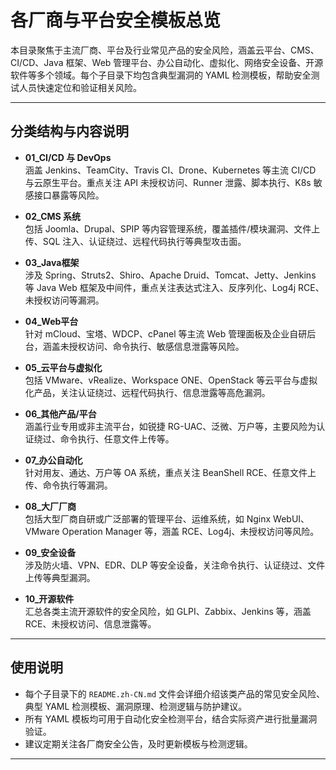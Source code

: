 # 各厂商与平台安全模板总览

本目录聚焦于主流厂商、平台及行业常见产品的安全风险，涵盖云平台、CMS、CI/CD、Java 框架、Web 管理平台、办公自动化、虚拟化、网络安全设备、开源软件等多个领域。每个子目录下均包含典型漏洞的 YAML 检测模板，帮助安全测试人员快速定位和验证相关风险。

---

## 分类结构与内容说明

- **01_CI/CD 与 DevOps**  
  涵盖 Jenkins、TeamCity、Travis CI、Drone、Kubernetes 等主流 CI/CD 与云原生平台。重点关注 API 未授权访问、Runner 泄露、脚本执行、K8s 敏感接口暴露等风险。

- **02_CMS 系统**  
  包括 Joomla、Drupal、SPIP 等内容管理系统，覆盖插件/模块漏洞、文件上传、SQL 注入、认证绕过、远程代码执行等典型攻击面。

- **03_Java框架**  
  涉及 Spring、Struts2、Shiro、Apache Druid、Tomcat、Jetty、Jenkins 等 Java Web 框架及中间件，重点关注表达式注入、反序列化、Log4j RCE、未授权访问等漏洞。

- **04_Web平台**  
  针对 mCloud、宝塔、WDCP、cPanel 等主流 Web 管理面板及企业自研后台，涵盖未授权访问、命令执行、敏感信息泄露等风险。

- **05_云平台与虚拟化**  
  包括 VMware、vRealize、Workspace ONE、OpenStack 等云平台与虚拟化产品，关注认证绕过、远程代码执行、信息泄露等高危漏洞。

- **06_其他产品/平台**  
  涵盖行业专用或非主流平台，如锐捷 RG-UAC、泛微、万户等，主要风险为认证绕过、命令执行、任意文件上传等。

- **07_办公自动化**  
  针对用友、通达、万户等 OA 系统，重点关注 BeanShell RCE、任意文件上传、命令执行等漏洞。

- **08_大厂厂商**  
  包括大型厂商自研或广泛部署的管理平台、运维系统，如 Nginx WebUI、VMware Operation Manager 等，涵盖 RCE、Log4j、未授权访问等风险。

- **09_安全设备**  
  涉及防火墙、VPN、EDR、DLP 等安全设备，关注命令执行、认证绕过、文件上传等典型漏洞。

- **10_开源软件**  
  汇总各类主流开源软件的安全风险，如 GLPI、Zabbix、Jenkins 等，涵盖 RCE、未授权访问、信息泄露等。

---

## 使用说明

- 每个子目录下的 `README.zh-CN.md` 文件会详细介绍该类产品的常见安全风险、典型 YAML 检测模板、漏洞原理、检测逻辑与防护建议。
- 所有 YAML 模板均可用于自动化安全检测平台，结合实际资产进行批量漏洞验证。
- 建议定期关注各厂商安全公告，及时更新模板与检测逻辑。

---